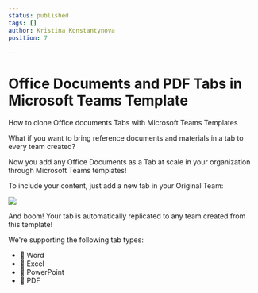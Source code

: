 ```yaml
---
status: published
tags: []
author: Kristina Konstantynova
position: 7

---
```

# **Office Documents and PDF Tabs in Microsoft Teams Template**

How to clone Office documents Tabs with Microsoft Teams Templates

What if you want to bring reference documents and materials in a tab to every team created?

Now you add any Office Documents as a Tab at scale in your organization through Microsoft Teams templates!

To include your content, just add a new tab in your Original Team:

![](/uploads/image-1.png)

And boom! Your tab is automatically replicated to any team created from this template!

We're supporting the following tab types:

* 📘 Word
* 📗 Excel
* 📕 PowerPoint
* 💼 PDF